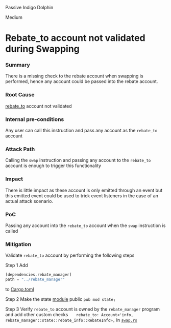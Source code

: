 Passive Indigo Dolphin

Medium

# Rebate_to account not validated during Swapping

### Summary

There is a missing check to the rebate account when swapping is performed, hence any account could be passed into the rebate account.

### Root Cause

[rebate_to](https://github.com/sherlock-audit/2024-08-woofi-solana-deployment/blob/main/WOOFi_Solana/programs/woofi/src/instructions/swap.rs#L93) account not validated

### Internal pre-conditions

Any user can call this instruction and pass any account as the `rebate_to` account



### Attack Path

Calling the `swap` instruction and passing any account to the `rebate_to` account  is enough to trigger this functionality

### Impact

There is little impact as these account is only emitted through an event but this emitted event could be used to trick event listeners in the case of an actual attack scenario.

### PoC

Passing any account into the `rebate_to` account when the `swap` instruction is called

### Mitigation

Validate `rebate_to` account by performing the following steps

Step 1
Add
```rust
[dependencies.rebate_manager]
path = "../rebate_manager"
```
to [Cargo.toml](https://github.com/sherlock-audit/2024-08-woofi-solana-deployment/blob/main/WOOFi_Solana/programs/woofi/Cargo.toml)

Step 2
Make the state [module](https://github.com/sherlock-audit/2024-08-woofi-solana-deployment/blob/main/WOOFi_Solana/programs/rebate_manager/src/lib.rs#L36) public
`pub mod state;`

Step 3
Verify `rebate_to` account is owned by the `rebate_manager` program and add other custom checks
`    rebate_to: Account<'info, rebate_manager::state::rebate_info::RebateInfo>,
` in [`swap.rs`](https://github.com/sherlock-audit/2024-08-woofi-solana-deployment/blob/main/WOOFi_Solana/programs/woofi/src/instructions/swap.rs#L93)